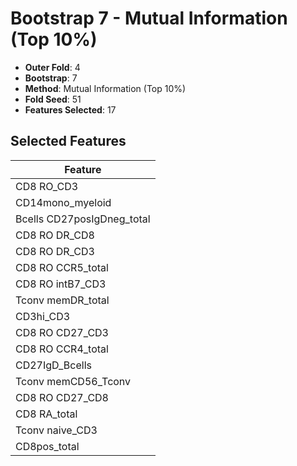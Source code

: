 # Bootstrap 7 - Mutual Information (Top 10%)

- **Outer Fold**: 4
- **Bootstrap**: 7
- **Method**: Mutual Information (Top 10%)
- **Fold Seed**: 51
- **Features Selected**: 17

## Selected Features

| Feature |
|---------|
| CD8 RO_CD3 |
| CD14mono_myeloid |
| Bcells CD27posIgDneg_total |
| CD8 RO DR_CD8 |
| CD8 RO DR_CD3 |
| CD8 RO CCR5_total |
| CD8 RO intB7_CD3 |
| Tconv memDR_total |
| CD3hi_CD3 |
| CD8 RO CD27_CD3 |
| CD8 RO CCR4_total |
| CD27IgD_Bcells |
| Tconv memCD56_Tconv |
| CD8 RO CD27_CD8 |
| CD8 RA_total |
| Tconv naive_CD3 |
| CD8pos_total |
